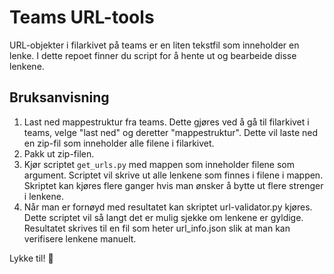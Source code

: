 # Teams URL-tools

URL-objekter i filarkivet på teams er en liten tekstfil som inneholder en lenke. I dette repoet finner du script for å hente ut og bearbeide disse lenkene.

## Bruksanvisning

1. Last ned mappestruktur fra teams. Dette gjøres ved å gå til filarkivet i teams, velge "last ned" og deretter "mappestruktur". Dette vil laste ned en zip-fil som inneholder alle filene i filarkivet.
2. Pakk ut zip-filen.
3. Kjør scriptet `get_urls.py` med mappen som inneholder filene som argument. Scriptet vil skrive ut alle lenkene som finnes i filene i mappen. Skriptet kan kjøres flere ganger hvis man ønsker å bytte ut flere strenger i lenkene.
4. Når man er fornøyd med resultatet kan skriptet url-validator.py kjøres. Dette scriptet vil så langt det er mulig sjekke om lenkene er gyldige. Resultatet skrives til en fil som heter url_info.json slik at man kan verifisere lenkene manuelt.

Lykke til! 🤩